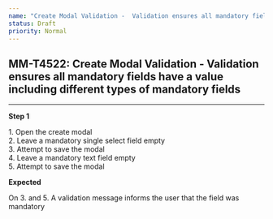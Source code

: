 ```yaml
---
name: "Create Modal Validation -  Validation ensures all mandatory fields have a value including different types of mandatory fields"
status: Draft
priority: Normal
---
```


## MM-T4522: Create Modal Validation - Validation ensures all mandatory fields have a value including different types of mandatory fields

---

**Step 1**

1\. Open the create modal\
2\. Leave a mandatory single select field empty\
3\. Attempt to save the modal\
4\. Leave a mandatory text field empty\
5\. Attempt to save the modal

**Expected**

On 3. and 5. A validation message informs the user that the field was mandatory
